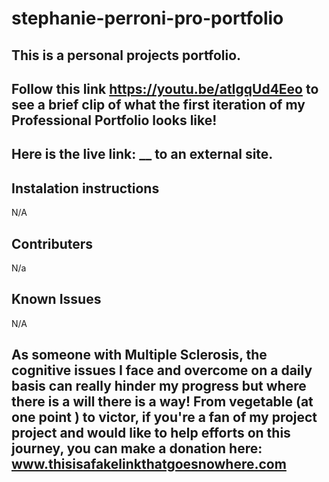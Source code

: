 # stephanie-perroni-pro-portfolio

## This is a personal projects portfolio.

## Follow this link https://youtu.be/atIgqUd4Eeo to see a brief clip of what the first iteration of my Professional Portfolio looks like!

## Here is the live link: ******\_\_****** to an external site.

## Instalation instructions

N/A

## Contributers

N/a

## Known Issues

N/A

## As someone with Multiple Sclerosis, the cognitive issues I face and overcome on a daily basis can really hinder my progress but where there is a will there is a way! From vegetable (at one point ) to victor, if you're a fan of my project project and would like to help efforts on this journey, you can make a donation here: www.thisisafakelinkthatgoesnowhere.com
